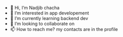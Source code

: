 - 👋 Hi, I’m Nadjib chacha
- 👀 I’m interested in app developement
- 🌱 I’m currently learning backend dev
- 💞️ I’m looking to collaborate on 
- 📫 How to reach me? my contacts are in the profile  

<!---
Nadjibochacha/Nadjibochacha is a ✨ special ✨ repository because its `README.md` (this file) appears on your GitHub profile.
You can click the Preview link to take a look at your changes.
--->
